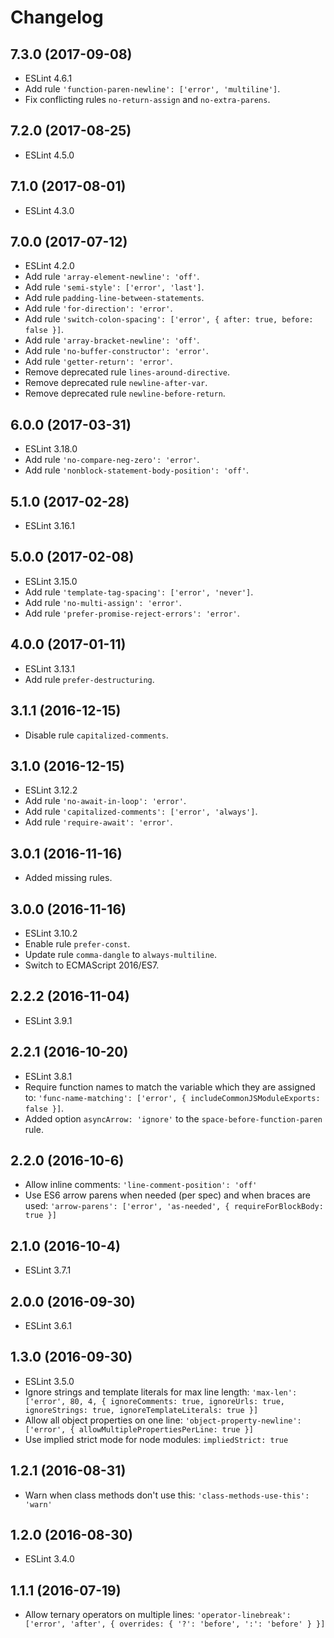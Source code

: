 # Changelog

## 7.3.0 (2017-09-08)
- ESLint 4.6.1
- Add rule `'function-paren-newline': ['error', 'multiline']`.
- Fix conflicting rules `no-return-assign` and `no-extra-parens`.

## 7.2.0 (2017-08-25)
- ESLint 4.5.0

## 7.1.0 (2017-08-01)
- ESLint 4.3.0

## 7.0.0 (2017-07-12)
- ESLint 4.2.0
- Add rule `'array-element-newline': 'off'`.
- Add rule `'semi-style': ['error', 'last']`.
- Add rule `padding-line-between-statements`.
- Add rule `'for-direction': 'error'`.
- Add rule `'switch-colon-spacing': ['error', { after: true, before: false }]`.
- Add rule `'array-bracket-newline': 'off'`.
- Add rule `'no-buffer-constructor': 'error'`.
- Add rule `'getter-return': 'error'`.
- Remove deprecated rule `lines-around-directive`.
- Remove deprecated rule `newline-after-var`.
- Remove deprecated rule `newline-before-return`.

## 6.0.0 (2017-03-31)
- ESLint 3.18.0
- Add rule `'no-compare-neg-zero': 'error'`.
- Add rule `'nonblock-statement-body-position': 'off'`.

## 5.1.0 (2017-02-28)
- ESLint 3.16.1

## 5.0.0 (2017-02-08)
- ESLint 3.15.0
- Add rule `'template-tag-spacing': ['error', 'never']`.
- Add rule `'no-multi-assign': 'error'`.
- Add rule `'prefer-promise-reject-errors': 'error'`.

## 4.0.0 (2017-01-11)
- ESLint 3.13.1
- Add rule `prefer-destructuring`.

## 3.1.1 (2016-12-15)
- Disable rule `capitalized-comments`.

## 3.1.0 (2016-12-15)
- ESLint 3.12.2
- Add rule `'no-await-in-loop': 'error'`.
- Add rule `'capitalized-comments': ['error', 'always']`.
- Add rule `'require-await': 'error'`.

## 3.0.1 (2016-11-16)
- Added missing rules.

## 3.0.0 (2016-11-16)
- ESLint 3.10.2
- Enable rule `prefer-const`.
- Update rule `comma-dangle` to `always-multiline`.
- Switch to ECMAScript 2016/ES7.

## 2.2.2 (2016-11-04)

- ESLint 3.9.1

## 2.2.1 (2016-10-20)

- ESLint 3.8.1
- Require function names to match the variable which they are assigned to: `'func-name-matching': ['error', { includeCommonJSModuleExports: false }]`.
- Added option `asyncArrow: 'ignore'` to the `space-before-function-paren` rule.

## 2.2.0 (2016-10-6)

- Allow inline comments: `'line-comment-position': 'off'`
- Use ES6 arrow parens when needed (per spec) and when braces are used: `'arrow-parens': ['error', 'as-needed', { requireForBlockBody: true }]`

## 2.1.0 (2016-10-4)

- ESLint 3.7.1

## 2.0.0 (2016-09-30)

- ESLint 3.6.1

## 1.3.0 (2016-09-30)

- ESLint 3.5.0
- Ignore strings and template literals for max line length: `'max-len': ['error', 80, 4, { ignoreComments: true, ignoreUrls: true, ignoreStrings: true, ignoreTemplateLiterals: true }]`
- Allow all object properties on one line: `'object-property-newline': ['error', { allowMultiplePropertiesPerLine: true }]`
- Use implied strict mode for node modules: `impliedStrict: true`

## 1.2.1 (2016-08-31)

- Warn when class methods don't use this: `'class-methods-use-this': 'warn'`

## 1.2.0 (2016-08-30)

- ESLint 3.4.0

## 1.1.1 (2016-07-19)

- Allow ternary operators on multiple lines: `'operator-linebreak': ['error', 'after', { overrides: { '?': 'before', ':': 'before' } }]`
